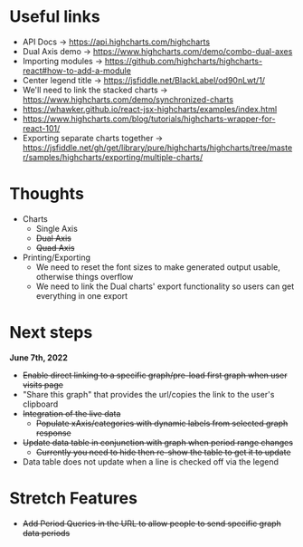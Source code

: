# Useful links

- API Docs -> https://api.highcharts.com/highcharts
- Dual Axis demo -> https://www.highcharts.com/demo/combo-dual-axes
- Importing modules -> https://github.com/highcharts/highcharts-react#how-to-add-a-module
- Center legend title -> https://jsfiddle.net/BlackLabel/od90nLwt/1/
- We'll need to link the stacked charts -> https://www.highcharts.com/demo/synchronized-charts
- https://whawker.github.io/react-jsx-highcharts/examples/index.html
- https://www.highcharts.com/blog/tutorials/highcharts-wrapper-for-react-101/
- Exporting separate charts together -> https://jsfiddle.net/gh/get/library/pure/highcharts/highcharts/tree/master/samples/highcharts/exporting/multiple-charts/

# Thoughts

- Charts
  - Single Axis
  - ~~Dual Axis~~
  - ~~Quad Axis~~
- Printing/Exporting
  - We need to reset the font sizes to make generated output usable, otherwise things overflow
  - We need to link the Dual charts' export functionality so users can get everything in one export

# Next steps

**June 7th, 2022**

- ~~Enable direct linking to a specific graph/pre-load first graph when user visits page~~
- "Share this graph" that provides the url/copies the link to the user's clipboard
- ~~Integration of the live data~~
  - ~~Populate xAxis/categories with dynamic labels from selected graph response~~
- ~~Update data table in conjunction with graph when period range changes~~
  - ~~Currently you need to hide then re-show the table to get it to update~~
- Data table does not update when a line is checked off via the legend

# Stretch Features

- ~~Add Period Queries in the URL to allow people to send specific graph data periods~~
